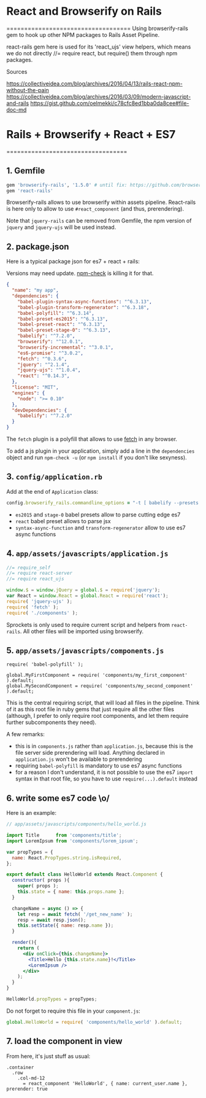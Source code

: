 # React and Browserify on Rails
===================================
Using browserify-rails gem to hook up other NPM packages to Rails Asset Pipeline.

react-rails gem here is used for its 'react_ujs' view helpers, which means we do not directly //= require react, but require() them through npm packages.


Sources

https://collectiveidea.com/blog/archives/2016/04/13/rails-react-npm-without-the-pain
https://collectiveidea.com/blog/archives/2016/03/09/modern-javascript-and-rails
https://gist.github.com/oelmekki/c78cfc8ed1bba0da8cee#file-doc-md


# Rails + Browserify + React + ES7
==================================

## 1. Gemfile

```ruby
gem 'browserify-rails', '1.5.0' # until fix: https://github.com/browserify-rails/browserify-rails/issues/101
gem 'react-rails'
```

Browserify-rails allows to use browserify within assets pipeline. React-rails is here only to allow to use `#react_component` (and thus, prerendering).

Note that `jquery-rails` can be removed from Gemfile, the npm version of `jquery` and `jquery-ujs` will be used instead.


## 2. package.json

Here is a typical package json for es7 + react + rails:

Versions may need update. [npm-check](https://www.npmjs.com/package/npm-check) is killing it for that.

```json
{
  "name": "my app",
  "dependencies": {
    "babel-plugin-syntax-async-functions": "^6.3.13",
    "babel-plugin-transform-regenerator": "^6.3.18",
    "babel-polyfill": "^6.3.14",
    "babel-preset-es2015": "^6.3.13",
    "babel-preset-react": "^6.3.13",
    "babel-preset-stage-0": "^6.3.13",
    "babelify": "^7.2.0",
    "browserify": "^12.0.1",
    "browserify-incremental": "^3.0.1",
    "es6-promise": "^3.0.2",
    "fetch": "^0.3.6",
    "jquery": "^2.1.4",
    "jquery-ujs": "^1.0.4",
    "react": "^0.14.3",
  },
  "license": "MIT",
  "engines": {
    "node": ">= 0.10"
  },
  "devDependencies": {
    "babelify": "^7.2.0"
  }
}
```

The `fetch` plugin is a polyfill that allows to use [fetch](https://developer.mozilla.org/en/docs/Web/API/Fetch_API) in any browser.

To add a js plugin in your application, simply add a line in the `dependencies` object and run `npm-check -u` (or `npm install` if you don't like sexyness).


## 3. `config/application.rb`

Add at the end of `Application` class:

```ruby
config.browserify_rails.commandline_options = "-t [ babelify --presets [ es2015 react stage-0 ] --plugins [ syntax-async-functions transform-regenerator ] ]"
```

* `es2015` and `stage-0` babel presets allow to parse cutting edge es7
* `react` babel preset allows to parse jsx
* `syntax-async-function` and `transform-regenerator` allow to use es7 async functions


## 4. `app/assets/javascripts/application.js`

```js
//= require_self
//= require react-server
//= require react_ujs

window.$ = window.jQuery = global.$ = require('jquery');
var React = window.React = global.React = require('react');
require( 'jquery-ujs' );
require( 'fetch' );
require( './components' );
```

Sprockets is only used to require current script and helpers from `react-rails`. All other files will be imported using browserify.


## 5. `app/assets/javascripts/components.js`

```
require( 'babel-polyfill' );

global.MyFirstComponent = require( 'components/my_first_component' ).default;
global.MySecondComponent = require( 'components/my_second_component' ).default;
```

This is the central requiring script, that will load all files in the pipeline. Think of it as this root file in ruby gems that just require all the other files (although, I prefer to only require root components, and let them require further subcomponents they need).

A few remarks:

* this is in `components.js` rather than `application.js`, because this is the file server side prerendering will load. Anything declared in `application.js` won't be available to prerendering
* requiring `babel-polyfill` is mandatory to use es7 async functions
* for a reason I don't understand, it is not possible to use the es7 `import` syntax in that root file, so you have to use `require(...).default` instead


## 6. write some es7 code \o/

Here is an example:

```jsx
// app/assets/javascripts/components/hello_world.js

import Title      from 'components/title';
import LoremIpsum from 'components/lorem_ipsum';

var propTypes = {
  name: React.PropTypes.string.isRequired,
};

export default class HelloWorld extends React.Component {
  constructor( props ){
    super( props );
    this.state = { name: this.props.name };
  }

  changeName = async () => {
    let resp = await fetch( '/get_new_name' );
    resp = await resp.json();
    this.setState({ name: resp.name });
  }

  render(){
    return (
      <div onClick={this.changeName}>
        <Title>Hello {this.state.name}!</Title>
        <LoremIpsum />
      </div>
    );
  }
}

HelloWorld.propTypes = propTypes;
```

Do not forget to require this file in your `component.js`:

```js
global.HelloWorld = require( 'components/hello_world' ).default;
```


## 7. load the component in view

From here, it's just stuff as usual:

```haml
.container
  .row
    .col-md-12
      = react_component 'HelloWorld', { name: current_user.name }, prerender: true
```